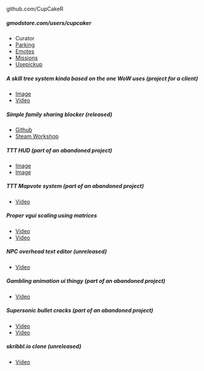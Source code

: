 github.com/CupCakeR

##### gmodstore.com/users/cupcaker
- Curator
- [Parking](https://www.gmodstore.com/market/view/parking)
- [Emotes](https://www.gmodstore.com/market/view/emotes-a-new-way-to-flex)
- [Missions](https://www.gmodstore.com/market/view/missions-challenge-your-players)
- [Usepickup](https://www.gmodstore.com/market/view/usepickup-your-smart-all-in-one-weapon-addon)

##### A skill tree system kinda based on the one WoW uses (project for a client)
- [Image](https://encrypting.host/5pc9wm6rn9.png?key=0r7Ut3UYd0BiPl)
- [Video](https://encrypting.host/uTkq2QwTwu.mp4?key=FHzugu3BkGq62U)

##### Simple family sharing blocker (released)
- [Github](https://www.github.com/CupCakeR/Family-Sharing-Buster)
- [Steam Workshop](https://www.steamcommunity.com/sharedfiles/filedetails/?id=2274778015)

##### TTT HUD (part of an abandoned project)
- [Image](https://encrypting.host/yDmavMiRZd.jpg?key=9J0r0sxvb5Cam0)
- [Image](https://encrypting.host/pfjsVcEFkW.jpg?key=xDaWBFo30dP7VG)

##### TTT Mapvote system (part of an abandoned project)
- [Video](https://encrypting.host/bnRzwHYy7b.mp4?key=4TuJirodpPrmyx)

##### Proper vgui scaling using matrices
- [Video](https://encrypting.host/WbBMsAqTUy.mp4?key=1rU4xRB7CbFCLO)
- [Video](https://encrypting.host/AYxMES828w.mp4?key=9PTijlebdmRuj6)

##### NPC overhead text editor (unreleased)
- [Video](https://encrypting.host/92hW8yCUDL.mp4?key=aLkh0eMr1kPgYd)

##### Gambling animation ui thingy (part of an abandoned project)
- [Video](https://encrypting.host/eozCwY1Ggk.mp4?key=UGpEbNbIpKbym4)

##### Supersonic bullet cracks (part of an abandoned project)
- [Video](https://encrypting.host/TaXGJfUtGf.mp4?key=TPuigWcer8pEBy)
- [Video](https://encrypting.host/Jad2Bb1J8U.mp4?key=0hVDz7X2Ak3tGY)

##### skribbl.io clone (unreleased)
- [Video](https://encrypting.host/of75buvKtX.mp4?key=xkrmEhn93f5jZ2)
